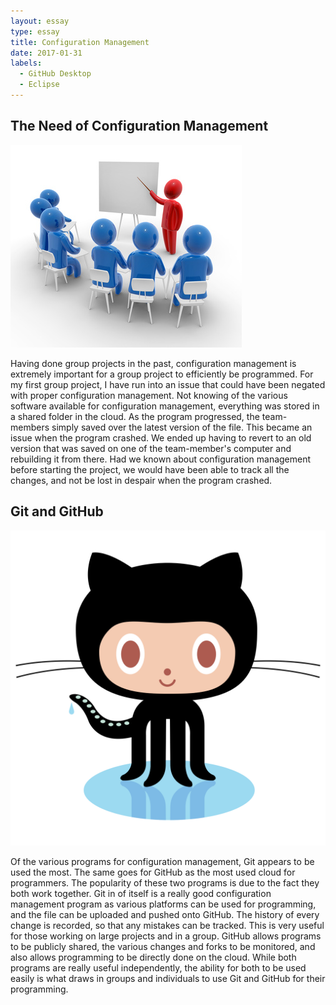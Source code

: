 ```yaml
---
layout: essay
type: essay
title: Configuration Management
date: 2017-01-31
labels:
  - GitHub Desktop
  - Eclipse
---
```



## The Need of Configuration Management
<img class="ui medium right floated image" src="../images/group.jpg">

Having done group projects in the past, configuration management is extremely important for a group project to efficiently be programmed.   For my first group project, I have run into an issue that could have been negated with proper configuration management. Not knowing of the various software available for configuration management, everything was stored in a shared folder in the cloud. As the program progressed, the team-members simply saved over the latest version of the file. This became an issue when the program crashed. We ended up having to revert to an old version that was saved on one of the team-member's computer and rebuilding it from there. Had we known about configuration management before starting the project, we would have been able to track all the changes, and not be lost in despair when the program crashed.

## Git and GitHub

<img class="ui tiny circular left floated image" src="../images/octocat.png">


Of the various programs for configuration management, Git appears to be used the most. The same goes for GitHub as the most used cloud for programmers. The popularity of these two programs is due to the fact they both work together. Git in of itself is a really good configuration management program as various platforms can be used for programming, and the file can be uploaded and pushed onto GitHub. The history of every change is recorded, so that any mistakes can be tracked. This is very useful for those working on large projects and in a group. GitHub allows programs to be publicly shared, the various changes and forks to be monitored, and also allows programming to be directly done on the cloud. While both programs are really useful independently, the ability for both to be used easily is what draws in groups and individuals to use Git and GitHub for their programming.

